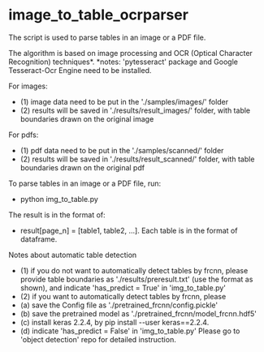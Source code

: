 # image_to_table_ocrparser

The script is used to parse tables in an image or a PDF file. 

The algorithm is based on image processing and OCR (Optical Character Recognition) techniques*.
*notes: 'pytesseract' package and Google Tesseract-Ocr Engine need to be installed. 

For images:
- (1) image data need to be put in the './samples/images/' folder
- (2) results will be saved in './results/result_images/' folder, with table boundaries drawn on the original image


For pdfs: 
- (1) pdf data need to be put in the './samples/scanned/' folder
- (2) results will be saved in './results/result_scanned/' folder, with table boundaries drawn on the original pdf



To parse tables in an image or a PDF file, run:
- python img_to_table.py

The result is in the format of: 
- result[page_n] = [table1, table2, ...]. Each table is in the format of dataframe. 


Notes about automatic table detection
- (1) if you do not want to automatically detect tables by frcnn, please provide table boundaries as './results/preresult.txt' (use the format as shown), and indicate 'has_predict = True' in 'img_to_table.py'
- (2) if you want to automatically detect tables by frcnn, please
- (a) save the Config file as './pretrained_frcnn/config.pickle'
-  (b) save the pretrained model as './pretrained_frcnn/model_frcnn.hdf5'
-  (c) install keras 2.2.4, by pip install --user keras==2.2.4. 
-  (d) indicate 'has_predict = False' in 'img_to_table.py'
Please go to 'object detection' repo for detailed instruction. 
